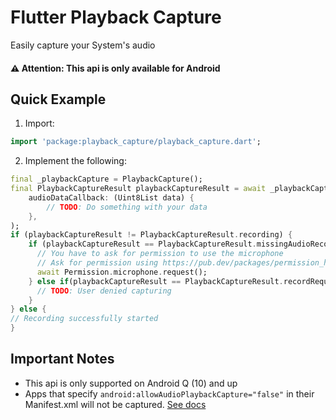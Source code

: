# Flutter Playback Capture

Easily capture your System's audio

#### ⚠️ Attention: This api is only available for Android

## Quick Example
1. Import:
```dart
import 'package:playback_capture/playback_capture.dart';
```

2. Implement the following:
```dart
final _playbackCapture = PlaybackCapture();
final PlaybackCaptureResult playbackCaptureResult = await _playbackCapture.listenAudio(
    audioDataCallback: (Uint8List data) {
        // TODO: Do something with your data
    },
);
if (playbackCaptureResult != PlaybackCaptureResult.recording) {
    if (playbackCaptureResult == PlaybackCaptureResult.missingAudioRecordPermission) {
      // You have to ask for permission to use the microphone
      // Ask for permission using https://pub.dev/packages/permission_handler
      await Permission.microphone.request();
    } else if(playbackCaptureResult == PlaybackCaptureResult.recordRequestDenied) {
      // TODO: User denied capturing
    }
} else {
// Recording successfully started
}
```

## Important Notes
- This api is only supported on Android Q (10) and up
- Apps that specify `android:allowAudioPlaybackCapture="false"` in their Manifest.xml will not be captured. [See docs](https://developer.android.com/media/platform/av-capture#capture_policy)
